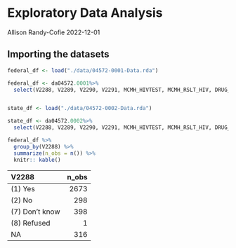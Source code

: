 Exploratory Data Analysis
================
Allison Randy-Cofie
2022-12-01

## Importing the datasets

``` r
federal_df <- load("./data/04572-0001-Data.rda") 

federal_df <- da04572.0001%>% 
  select(V2288, V2289, V2290, V2291, MCMH_HIVTEST, MCMH_RSLT_HIV, DRUG_INJECT_CB, V2401, V2402, V2403, V2404, V2405, V2406, V2407, V2409, V2412, MCMH_MH_TREATMENT_PA, MCMH_MH_TREATMENT_AD, MCMH_MENTAL_HISTORY, V1197, CS_SENTENCEMTH,CH_PRIORSENTENCE, CH_PRIORSENTENCE_NUM, CH_CRIMHIST, CH_CRIMHIST_COLLAPSED, CH_NUMCAR,CH_NUMCAR1, CH_NUMCAR2, CH_NUMCAR3, CH_NUMCAR4, CH_NUMCAR5, MOST_SERIOUS_OFFENSE2, TYPEOFFENSE, V1056, V1057, V1060, V1061, V1325, V0001, V0014, AGE_CAT, V2982, V0005, EDUCATION, SES_INCOMEMTH, DRUG_ANY, DRUG_ANYREG, DRUG_ANYMTH, SES_PHYSSEXABUSED_EVER, SES_PARENTS_INCARCERATED, SES_FAMILY_INCARCERATED)


state_df <- load("./data/04572-0002-Data.rda") 

state_df <- da04572.0002%>% 
  select(V2288, V2289, V2290, V2291, MCMH_HIVTEST, MCMH_RSLT_HIV, DRUG_INJECT_CB, V2401, V2402, V2403, V2404, V2405, V2406, V2407, V2409, V2412, MCMH_MH_TREATMENT_PA, MCMH_MH_TREATMENT_AD, MCMH_MENTAL_HISTORY, V1197, CS_SENTENCEMTH,CH_PRIORSENTENCE, CH_PRIORSENTENCE_NUM, CH_CRIMHIST, CH_CRIMHIST_COLLAPSED, CH_NUMCAR,CH_NUMCAR1, CH_NUMCAR2, CH_NUMCAR3, CH_NUMCAR4, CH_NUMCAR5, MOST_SERIOUS_OFFENSE2, TYPEOFFENSE, V1056, V1057, V1060, V1061, V1325, V0001, V0014, AGE_CAT, V2982, V0005, EDUCATION, SES_INCOMEMTH, DRUG_ANY, DRUG_ANYREG, DRUG_ANYMTH, SES_PHYSSEXABUSED_EVER, SES_PARENTS_INCARCERATED, SES_FAMILY_INCARCERATED)
```

``` r
federal_df %>% 
  group_by(V2288) %>% 
  summarize(n_obs = n()) %>% 
  knitr:: kable()
```

| V2288            | n_obs |
|:-----------------|------:|
| \(1\) Yes        |  2673 |
| \(2\) No         |   298 |
| \(7\) Don’t know |   398 |
| \(8\) Refused    |     1 |
| NA               |   316 |
